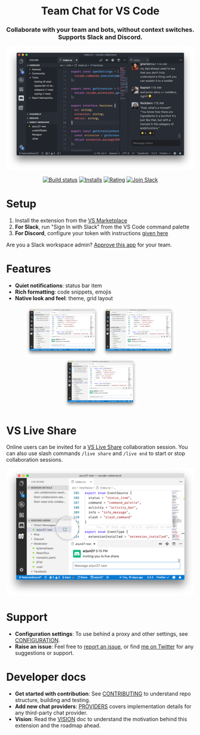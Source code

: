 <h1 align="center">Team Chat for VS Code</h1>

<h3 align="center">Collaborate with your team and bots, without context switches. Supports Slack and Discord.</h3>

<p align="center"><img src="readme/preview.png" alt="Screenshot" width="800" /></p>

<p align="center">
    <a href="https://travis-ci.org/karigari/vscode-chat"><img src="https://travis-ci.org/karigari/vscode-chat.svg?branch=master" alt="Build status" /></a>
    <a href="https://marketplace.visualstudio.com/items?itemName=karigari.chat"><img src="https://vsmarketplacebadge.apphb.com/installs-short/karigari.chat.svg" alt="Installs" /></a>
    <a href="https://marketplace.visualstudio.com/items?itemName=karigari.chat"><img src="https://img.shields.io/vscode-marketplace/r/karigari.chat.svg" alt="Rating" /></a>
    <a href="https://join.slack.com/t/karigarihq/shared_invite/enQtMzM5NzQxNjQxNTA1LTM0ZDFhNWQ3YmEyYmExZTY1ODJmM2U3NzExM2E0YmQxODcxYTgwYzczOTVkOGY5ODk2MWE0MzE2ODliNGU1ZDc"><img src="https://img.shields.io/badge/join-slack-orange.svg" alt="Join Slack" /></a>
</p>

# Setup

1.  Install the extension from the [VS Marketplace](https://marketplace.visualstudio.com/items?itemName=karigari.chat)
2.  **For Slack**, run "Sign In with Slack" from the VS Code command palette
3.  **For Discord**, configure your token with instructions [given here](docs/DISCORD.md)

Are you a Slack workspace admin? [Approve this app](https://slack.com/apps/ACB4LQKN1-slack-chat-for-vs-code) for your team.

# Features

- **Quiet notifications**: status bar item
- **Rich formatting**: code snippets, emojis
- **Native look and feel**: theme, grid layout

<p align="center">
    <img src="readme/vsls.png" alt="VS Live Share" width="200" />
    <img src="readme/vsls.png" alt="VS Live Share" width="200" />
    <img src="readme/vsls.png" alt="VS Live Share" width="200" />
</p>

# VS Live Share

Online users can be invited for a [VS Live Share](https://aka.ms/vsls) collaboration session. You can also use slash commands `/live share` and `/live end` to start or stop collaboration sessions.

<p align="center"><img src="readme/vsls-magnifier.png" alt="VS Live Share" width="800" /></p>

# Support

- **Configuration settings**: To use behind a proxy and other settings, see [CONFIGURATION](docs/CONFIG.md).
- **Raise an issue**: Feel free to [report an issue](https://github.com/karigari/vscode-chat/issues), or find [me on Twitter](https://twitter.com/arjunattam) for any suggestions or support.

# Developer docs

- **Get started with contribution**: See [CONTRIBUTING](docs/CONTRIBUTING.md) to understand repo structure, building and testing.
- **Add new chat providers**: [PROVIDERS](docs/PROVIDERS.md) covers implementation details for any third-party chat provider.
- **Vision**: Read the [VISION](VISION.md) doc to understand the motivation behind this extension and the roadmap ahead.
